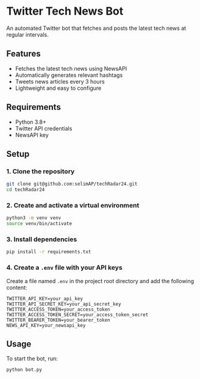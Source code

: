 # Twitter Tech News Bot

An automated Twitter bot that fetches and posts the latest tech news at regular intervals.

## Features

- Fetches the latest tech news using NewsAPI
- Automatically generates relevant hashtags
- Tweets news articles every 3 hours
- Lightweight and easy to configure

## Requirements

- Python 3.8+
- Twitter API credentials
- NewsAPI key

## Setup

### 1. Clone the repository

```bash
git clone git@github.com:selimAP/techRadar24.git
cd techRadar24
```
### 2. Create and activate a virtual environment

```bash
python3 -m venv venv
source venv/bin/activate
```
### 3. Install dependencies

```bash
pip install -r requirements.txt
```

### 4. Create a `.env` file with your API keys

Create a file named `.env` in the project root directory and add the following content:

```env
TWITTER_API_KEY=your_api_key
TWITTER_API_SECRET_KEY=your_api_secret_key
TWITTER_ACCESS_TOKEN=your_access_token
TWITTER_ACCESS_TOKEN_SECRET=your_access_token_secret
TWITTER_BEARER_TOKEN=your_bearer_token
NEWS_API_KEY=your_newsapi_key
```

## Usage

To start the bot, run:

```bash
python bot.py
```



